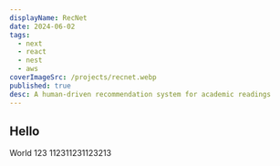 ```yaml
---
displayName: RecNet
date: 2024-06-02
tags:
  - next
  - react
  - nest
  - aws
coverImageSrc: /projects/recnet.webp
published: true
desc: A human-driven recommendation system for academic readings
---
```

## Hello

World 123 112311231123213